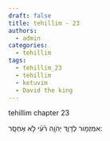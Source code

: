 ```yaml
---
draft: false
title: tehillim - 23
authors:
  - admin
categories:
  - tehillim
tags:
  - tehillim_23
  - tehillim
  - ketuvim
  - David the king
---
```


tehillim chapter 23

אמִזְמ֥וֹר לְדָוִ֑ד יְהֹוָ֥ה רֹ֜עִ֗י לֹ֣א אֶחְסָֽר: